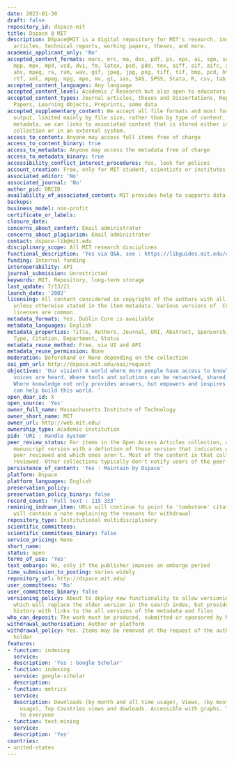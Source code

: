 ```yaml
---
date: 2023-01-30
draft: false
repository_id: dspace-mit
title: Dspace @ MIT
description: DSpace@MIT is a digital repository for MIT's research, including peer-reviewed
  articles, technical reports, working papers, theses, and more.
academic_applicant_only: 'No'
accepted_content_formats: marc, mrc, ma, doc, pdf, ps, eps, ai, sgm, sgml, xls, ppt,
  mpp, mpx, mpd, vsd, dvi, fm, latex, psd, pdd, tex, aiff, aif, aifc, au, snd, mpa,
  abs, mpeg, ra, ram, wav, gif, jpeg, jpg, png, tiff, tif, bmp, pcd, html, htm, txt,
  rtf, xml, mpeg, mpg, mpe, mv, qt, sas, SAS, SPSS, Stata, R, csv, tab
accepted_content_languages: Any language
accepted_content_level: Academic / Research but also open to educators
accepted_content_types: Journal articles, theses and Dissertations, Reports and Working
  Papers, Learning Objects, Preprints, some data
accepted_supplementary_content: We accept all file formats and most forms of research
  output, limited mainly by file size, rather than by type of content. Through preprint
  metadata, we can links to associated content that is stored either in another DSpace
  collection or in an external system.
access_to_content: Anyone may access full items free of charge
access_to_content_binary: true
access_to_metadata: Anyone may access the metadata free of charge
access_to_metadata_binary: true
accessibility_conflict_interest_procedures: Yes, look for polices
account_creation: Free, only for MIT student, scientists or institutes linked to MIT
associated_editor: 'No'
associated_journal: 'No'
author_pid: ORCID
availability_of_associated_content: MIT provides help to supports data management
backups:
business_model: non-profit
certificate_or_labels:
closure_date:
concerns_about_content: Email administrator
concerns_about_plagiarism: Email administrator
contact: dspace-lib@mit.edu
disciplinary_scope: All MIT research disciplines
functional_description: 'Yes via Q&A, see : https://libguides.mit.edu/c.php?g=176372&p=1158910'
funding: Internal funding
interoperability: API
journal_submission: Unrestricted
keywords: MIT, Repository, long-term storage
last_update: 7/13/21
launch_date: '2002'
licensing: All content considered in copyright of the authors with all rights reserved,
  unless otherwise stated in the item metadata. Various versions of  Creative Commons
  licenses are common.
metadata_formats: Yes, Dublin Core is available
metadata_languages: English
metadata_properties: Title, Authors, Journal, URI, Abstract, Sponsorship, Rights,
  Type, Citation, Department, Status
metadata_reuse_method: Free, via UI and API
metadata_reuse_permission: None
moderation: Beforehand or None depending on the collection
oai_pmh_url: http://dspace.mit.edu/oai/request
objectives: 'Our vision? A world where more people have access to knowledge and more
  voices are heard. Where tools and solutions can be networked, shared, and “hacked.”
  Where knowledge not only provides answers, but empowers and inspires. We think libraries
  can help build this world. '
open_doar_id: X
open_source: 'Yes'
owner_full_name: Massachusetts Institute of Technology
owner_short_name: MIT
owner_url: http://web.mit.edu/
ownership_type: Academic institution
pid: 'URI : Handle System'
peer_review_status: For items in the Open Access Articles collection, we post the
  manuscript version with a defintion of those version that indicates which ones are
  peer reviewed and which ones aren't. Most of the content in that collection is peer
  reviewed. Other collections typically don't notify users of the peer-review status.
persistence_of_content: 'Yes : Maintain by Dspace'
platform: Dspace
platform_languages: English
preservation_policy:
preservation_policy_binary: false
record_count: 'Full text : 115 333'
remining_indrawn_item: URLs will continue to point to 'tombstone' citations. URLs
  will contain a note explaining the reasons for withdrawal
repository_type: Institutional multidisciplinary
scientific_committees:
scientific_committees_binary: false
service_pricing: None
short_name:
status: open
terms_of_use: 'Yes'
text_embargo: No, only if the publisher imposes an embargo period
time_submission_to_posting: Varies widely
repository_url: http://dspace.mit.edu/
user_committees: 'No'
user_committees_binary: false
versioning_policy: About to deploy new functionality to allow versioning of an item,
  which will replace the older version in the search index, but provide a version
  history with links to the all versions of the metadata and files
who_can_deposit: The work must be produced, submitted or sponsored by MIT faculty.
withdrawal_authorisation: Author or platform
withdrawal_policy: Yes. Items may be removed at the request of the author/copyright
  holder
features:
- function: indexing
  service:
  description: 'Yes : Google Scholar'
- function: indexing
  service: google-scholar
  description:
- function: metrics
  service:
  description: Downloads (by month and all time usage), Views, (by month and all time
    usage), Top Countries views and dowloads. Accessible with graphs. Those are visible
    to everyone
- function: text-mining
  service:
  description: 'Yes'
countries:
- united-states
---
```



